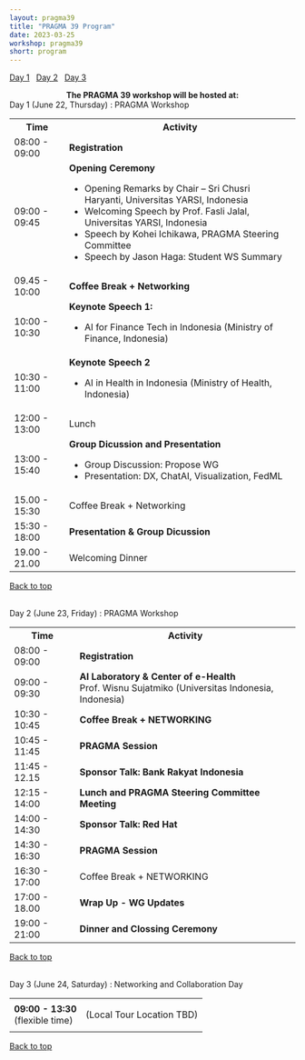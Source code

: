 ```yaml
---
layout: pragma39
title: "PRAGMA 39 Program"
date: 2023-03-25
workshop: pragma39
short: program
---
```


[Day 1](#day1)&nbsp;&nbsp; [Day 2](#day2)&nbsp;&nbsp; [Day 3](#day3)&nbsp;&nbsp;

<div class="alert">
  <center>
    <b>The PRAGMA 39 workshop will be hosted at:</b>
  </center>
</div>

<div class="border39" id="day1">Day 1 (June 22, Thursday) : PRAGMA Workshop</div>

<table class="program39">
  <tbody><tr>
    <th>Time</th>
    <th>Activity</th>
  </tr>
  <tr>
    <td>08:00 - 09:00</td>
    <td><b>Registration</b></td>
  </tr>
  <tr>
    <td>09:00 - 09:45</td>
    <td><b>Opening Ceremony</b> </br>
      <ul>
        <li>Opening Remarks by Chair – Sri Chusri Haryanti, Universitas YARSI, Indonesia</li>
        <li>Welcoming Speech by Prof. Fasli Jalal, Universitas YARSI, Indonesia</li>
        <li>Speech by Kohei Ichikawa, PRAGMA Steering Committee</li>
        <li>Speech by Jason Haga: Student WS Summary</li>
      </ul>
    </td>
  </tr>
  <tr>
    <td>09.45 - 10:00</td>
    <td class="break"><b>Coffee Break + Networking</b></td>
  </tr>
  <tr>
    <td>10:00 - 10:30</td>
    <td><b>Keynote Speech 1: </b>
      <ul>
        <li>AI for Finance Tech in Indonesia (Ministry of Finance, Indonesia)</li>
      </ul>
    </td>
  </tr>
  <tr>
    <td>10:30 - 11:00</td>
    <td><b>Keynote Speech 2</b>
      <ul>
        <li>AI in Health in Indonesia (Ministry of Health, Indonesia)</li>
      </ul>
    </td>
  </tr>
  <tr>
    <td>12:00 - 13:00</td>
     <td class="break">Lunch</td>
  </tr>
  <tr>
    <td>13:00 - 15:40</td>
    <td><b>Group Dicussion and Presentation</b>
      <ul>
        <li>Group Discussion: Propose WG</li>
        <li>Presentation: DX, ChatAI, Visualization, FedML</li>
      </ul>
    </td>
  </tr>
  <tr>
    <td>15.00 - 15:30</td>
    <td class="break">Coffee Break  + Networking </td>
  </tr>
  <tr>
    <td>15:30 - 18:00</td>
    <td><b>Presentation & Group Dicussion</b>
    </td>
  </tr>
    <tr>
    <td>19.00 - 21.00</td>
    <td class="break">Welcoming Dinner </td>
  </tr>

</tbody></table>

[Back to top](/pragma39-program)

<br>

<div class="border39" id="day2">Day 2 (June 23, Friday) : PRAGMA Workshop</div>

<table class="program39">
  <tbody><tr>
    <th>Time</th>
    <th>Activity</th>
  </tr>
  <tr>
    <td>08:00 - 09:00</td>
    <td><b>Registration</b></td>
  </tr>
  <tr>
    <td>09:00 - 09:30</td>
    <td><b>AI Laboratory & Center of e-Health</b><br>
      Prof. Wisnu Sujatmiko (Universitas Indonesia, Indonesia)
    </td>
  </tr>
  <tr>
    <td>10:30 - 10:45</td>
    <td class="break"><b>Coffee Break + NETWORKING</b></td>
  </tr>
  <tr>
    <td>10:45 - 11:45</td>
    <td><b>PRAGMA Session</b><br>
    </td>
  </tr>
    <tr>
    <td>11:45 - 12.15</td>
    <td><b>Sponsor Talk: Bank Rakyat Indonesia</b><br>
    </td>
  </tr>
  <tr>
    <td>12:15 - 14:00</td>
    <td><b>Lunch and PRAGMA Steering Committee Meeting</b></td>
  </tr>
  <tr>
    <td>14:00 - 14:30</td>
    <td><b>Sponsor Talk: Red Hat</b> <br>
    </td>
  </tr>
  <tr>
    <td>14:30 - 16:30</td>
    <td><b>PRAGMA Session</b> <br>
    </td>
  </tr>
  <tr>
    <td>16:30 - 17:00</td>
    <td class="break">Coffee Break  + NETWORKING</td>
  </tr>
  <tr>
    <td>17:00 - 18.00</td>
    <td><b>Wrap Up - WG Updates</b>
    </td>
  </tr>
  <tr>
    <td>19:00 - 21:00</td>
    <td><b>Dinner and Clossing Ceremony</b>
    </td>
  </tr>
</tbody></table>

[Back to top](/pragma39-program)

<br>

<div class="border39" id="day3">Day 3 (June 24, Saturday) : Networking and Collaboration Day</div>

<table class="program39">
<tbody><tr><td>
<b>09:00 - 13:30</b>
<br>(flexible time)
</td><td>

(Local Tour Location TBD)

</td></tr>
</tbody></table>

[Back to top](/pragma39-program)

<br>
